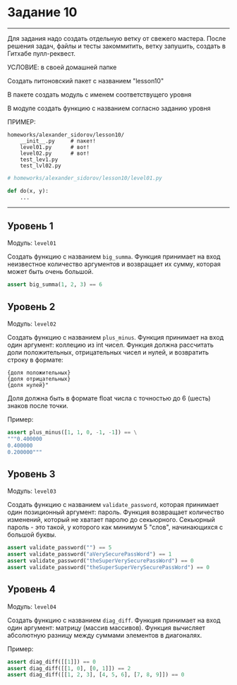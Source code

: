 # Задание 10

---

Для задания надо создать отдельную ветку от свежего мастера.
После решения задач, файлы и тесты закоммитить,
ветку запушить, создать в Гитхабе пулл-реквест.

УСЛОВИЕ: в своей домашней папке

Создать питоновский пакет с названием "lesson10"

В пакете создать модуль с именем соответствущего уровня

В модуле создать функцию с названием согласно заданию уровня

ПРИМЕР:

```
homeworks/alexander_sidorov/lesson10/
    __init__.py     # пакет!
    level01.py      # вот!
    level02.py      # вот!
    test_lev1.py
    test_lvl02.py
```

```python
# homeworks/alexander_sidorov/lesson10/level01.py

def do(x, y):
    ...
```

---


## Уровень 1

Модуль: `level01`

Создать функцию с названием `big_summa`.
Функция принимает на вход неизвестное количество аргументов
и возвращает их сумму, которая может быть очень большой.

```python
assert big_summa(1, 2, 3) == 6
```


## Уровень 2

Модуль: `level02`

Создать функцию c названием `plus_minus`.
Функция принимает на вход один аргумент: коллецию из int чисел.
Функция должна рассчитать доли положительных, отрицательных чисел и нулей,
и возвратить строку в формате:

```
{доля положительных}
{доля отрицательных}
{доля нулей}"
```

Доля должна быть в формате float числа с точностью до 6 (шесть) знаков после точки.

Пример:

```python
assert plus_minus([1, 1, 0, -1, -1]) == \
"""0.400000
0.400000
0.200000"""
```

## Уровень 3

Модуль: `level03`

Создать функцию c названием `validate_password`,
которая принимает один позиционный аргумент: пароль.
Функция возвращает количество изменений, который не хватает паролю до секьюрного.
Секьюрный пароль - это такой, у которого как минимум 5 "слов", начинающихся с большой буквы.

```python
assert validate_password("") == 5
assert validate_password("aVerySecurePassWord") == 1
assert validate_password("theSuperVerySecurePassWord") == 0
assert validate_password("theSuperSuperVerySecurePassWord") == 0
```

## Уровень 4

Модуль: `level04`

Создать функцию с названием `diag_diff`.
Функция принимает на вход один аргумент: матрицу (массив массивов).
Функция вычисляет абсолютную разницу между суммами элементов в диагоналях.

Пример:

```python
assert diag_diff([[1]]) == 0
assert diag_diff([[1, 0], [0, 1]]) == 2
assert diag_diff([[1, 2, 3], [4, 5, 6], [7, 8, 9]]) == 0
```
